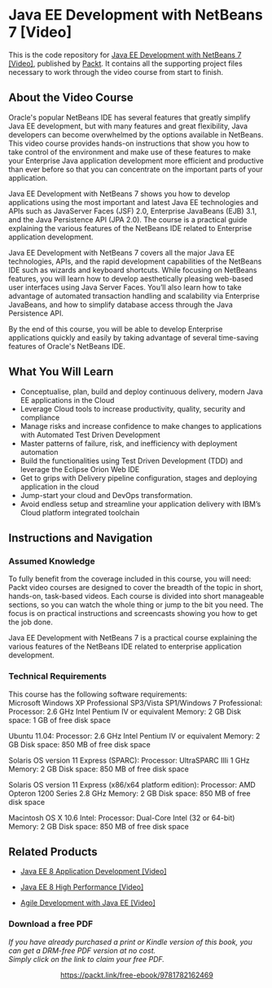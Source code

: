 # Java EE Development with NetBeans 7 [Video]
This is the code repository for [Java EE Development with NetBeans 7 [Video]](https://www.packtpub.com/application-development/agile-development-java-ee-video?utm_source=github&utm_medium=repository&utm_campaign=9781789139372), published by [Packt](https://www.packtpub.com/?utm_source=github). It contains all the supporting project files necessary to work through the video course from start to finish.
## About the Video Course
Oracle's popular NetBeans IDE has several features that greatly simplify Java EE development, but with many features and great flexibility, Java developers can become overwhelmed by the options available in NetBeans. This video course provides hands-on instructions that show you how to take control of the environment and make use of these features to make your Enterprise Java application development more efficient and productive than ever before so that you can concentrate on the important parts of your application.

Java EE Development with NetBeans 7 shows you how to develop applications using the most important and latest Java EE technologies and APIs such as JavaServer Faces (JSF) 2.0, Enterprise JavaBeans (EJB) 3.1, and the Java Persistence API (JPA 2.0). The course is a practical guide explaining the various features of the NetBeans IDE related to Enterprise application development.

Java EE Development with NetBeans 7 covers all the major Java EE technologies, APIs, and the rapid development capabilities of the NetBeans IDE such as wizards and keyboard shortcuts.
While focusing on NetBeans features, you will learn how to develop aesthetically pleasing web-based user interfaces using Java Server Faces. You’ll also learn how to take advantage of automated transaction handling and scalability via Enterprise JavaBeans, and how to simplify database access through the Java Persistence API.

By the end of this course, you will be able to develop Enterprise applications quickly and easily by taking advantage of several time-saving features of Oracle's NetBeans IDE.

<H2>What You Will Learn</H2>
<DIV class=book-info-will-learn-text>
<UL>
<LI>Conceptualise, plan, build and deploy continuous delivery, modern Java EE applications in the Cloud 
<LI>Leverage Cloud tools to increase productivity, quality, security and compliance 
<LI>Manage risks and increase confidence to make changes to applications with Automated Test Driven Development 
<LI>Master patterns of failure, risk, and inefficiency with deployment automation 
<LI>Build the functionalities using Test Driven Development (TDD) and leverage the Eclipse Orion Web IDE 
<LI>Get to grips with Delivery pipeline configuration, stages and deploying application in the cloud 
<LI>Jump-start your cloud and DevOps transformation. 
<LI>Avoid endless setup and streamline your application delivery with IBM’s Cloud platform integrated toolchain </LI></UL></DIV>

## Instructions and Navigation
### Assumed Knowledge
To fully benefit from the coverage included in this course, you will need:<br/>
Packt video courses are designed to cover the breadth of the topic in short, hands-on, task-based videos. Each course is divided into short manageable sections, so you can watch the whole thing or jump to the bit you need. The focus is on practical instructions and screencasts showing you how to get the job done.

Java EE Development with NetBeans 7 is a practical course explaining the various features of the NetBeans IDE related to enterprise application development.
### Technical Requirements
This course has the following software requirements:<br/>
Microsoft Windows XP Professional SP3/Vista SP1/Windows 7 Professional:
Processor: 2.6 GHz Intel Pentium IV or equivalent
Memory: 2 GB
Disk space: 1 GB of free disk space

Ubuntu 11.04:
Processor: 2.6 GHz Intel Pentium IV or equivalent
Memory: 2 GB
Disk space: 850 MB of free disk space

Solaris OS version 11 Express (SPARC):
Processor: UltraSPARC IIIi 1 GHz
Memory: 2 GB
Disk space: 850 MB of free disk space

Solaris OS version 11 Express (x86/x64 platform edition):
Processor: AMD Opteron 1200 Series 2.8 GHz
Memory: 2 GB
Disk space: 850 MB of free disk space

Macintosh OS X 10.6 Intel:
Processor: Dual-Core Intel (32 or 64-bit)
Memory: 2 GB
Disk space: 850 MB of free disk space

## Related Products
* [Java EE 8 Application Development [Video]](https://www.packtpub.com/application-development/agile-development-java-ee-video?utm_source=github&utm_medium=repository&utm_campaign=9781789139372)

* [Java EE 8 High Performance [Video]](https://www.packtpub.com/application-development/agile-development-java-ee-video?utm_source=github&utm_medium=repository&utm_campaign=9781789139372)

* [Agile Development with Java EE [Video]](https://www.packtpub.com/application-development/agile-development-java-ee-video?utm_source=github&utm_medium=repository&utm_campaign=9781789139372)

### Download a free PDF

 <i>If you have already purchased a print or Kindle version of this book, you can get a DRM-free PDF version at no cost.<br>Simply click on the link to claim your free PDF.</i>
<p align="center"> <a href="https://packt.link/free-ebook/9781782162469">https://packt.link/free-ebook/9781782162469 </a> </p>